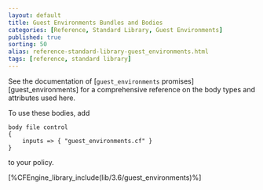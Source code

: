 ```yaml
---
layout: default
title: Guest Environments Bundles and Bodies
categories: [Reference, Standard Library, Guest Environments]
published: true
sorting: 50
alias: reference-standard-library-guest_environments.html
tags: [reference, standard library]
---
```


See the documentation of [`guest_environments` promises][guest_environments] for a
comprehensive reference on the body types and attributes used here.

To use these bodies, add

```cf3
body file control
{
	inputs => { "guest_environments.cf" }
}
```

to your policy.


[%CFEngine_library_include(lib/3.6/guest_environments)%]
